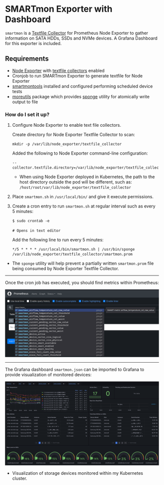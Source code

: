 # SMARTmon Exporter with Dashboard

`smartmon` is a [Textfile Collector](https://github.com/prometheus/node_exporter#textfile-collector) for Prometheus Node Exporter to gather information on SATA HDDs, SSDs and NVMe devices.  A Grafana Dashboard for this exporter is included.

## Requirements

* [Node Exporter](https://github.com/prometheus/node_exporter) with [textfile collectors](https://github.com/prometheus/node_exporter#textfile-collector) enabled
* Cronjob to run SMARTmon Exporter to generate textfile for Node Exporter
* [smartmontools](https://www.smartmontools.org/) installed and configured performing scheduled device tests
* [moreutils](https://joeyh.name/code/moreutils/) package which provides [sponge](https://manpages.ubuntu.com/manpages/jammy/man1/sponge.1.html) utility for atomically write output to file

### How do I set it up?

1. Configure Node Exporter to enable text file collectors.

    Create directory for Node Exporter Textfile Collector to scan:

    ```shell
    mkdir -p /var/lib/node_exporter/textfile_collector
    ```

    Added the following to Node Exporter command-line configuration:

    ```shell
    --collector.textfile.directory=/var/lib/node_exporter/textfile_collector
    ```

    * When using Node Exporter deployed in Kubernetes, the path to the host directory outside the pod will be different, such as: `/host/root/var/lib/node_exporter/textfile_collector`

2. Place `smartmon.sh` in `/usr/local/bin/` and give it execute permissions.

3. Create a cron entry to run `smartmon.sh` at regular interval such as every 5 minutes:

    ```shell
    $ sudo crontab -e

    # Opens in text editor
    ```

    Add the following line to run every 5 minutes:

    ```text
    */5 * * * * /usr/local/bin/smartmon.sh | /usr/bin/sponge /var/lib/node_exporter/textfile_collector/smartmon.prom
    ```

* The `sponge` utility will help prevent a partially written `smartmon.prom` file being consumed by Node Exporter Textfile Collector.

---

Once the cron job has executed, you should find metrics within Prometheus:

![Prometheus smartmon metrics](./images/prometheus_metrics.png)

---

The Grafana dashboard `smartmon.json` can be imported to Grafana to provide visualization of monitored devices:

![Grafana Dashboard](./images/grafana_dashboard.png)

* Visualization of storage devices monitored within my Kubernetes cluster.
